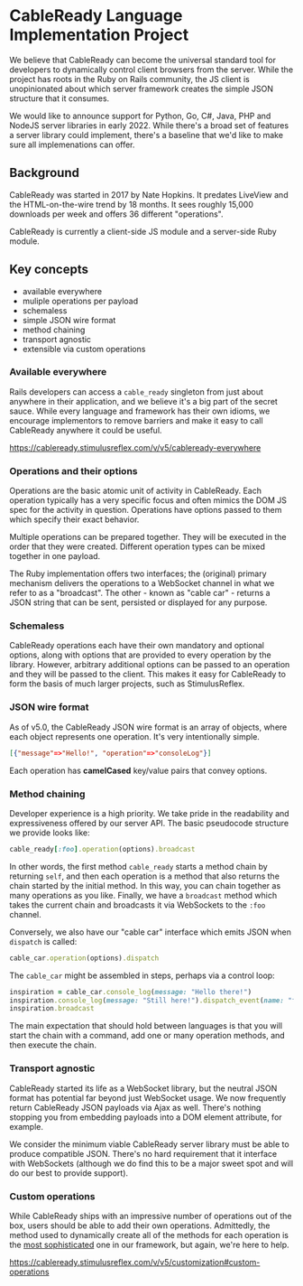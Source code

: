 # CableReady Language Implementation Project

We believe that CableReady can become the universal standard tool for developers to dynamically control client browsers from the server. While the project has roots in the Ruby on Rails community, the JS client is unopinionated about which server framework creates the simple JSON structure that it consumes.

We would like to announce support for Python, Go, C#, Java, PHP and NodeJS server libraries in early 2022. While there's a broad set of features a server library could implement, there's a baseline that we'd like to make sure all implemenations can offer.

## Background

CableReady was started in 2017 by Nate Hopkins. It predates LiveView and the HTML-on-the-wire trend by 18 months. It sees roughly 15,000 downloads per week and offers 36 different "operations".

CableReady is currently a client-side JS module and a server-side Ruby module.

## Key concepts

- available everywhere
- muliple operations per payload
- schemaless
- simple JSON wire format
- method chaining
- transport agnostic
- extensible via custom operations

### Available everywhere

Rails developers can access a `cable_ready` singleton from just about anywhere in their application, and we believe it's a big part of the secret sauce. While every language and framework has their own idioms, we encourage implementors to remove barriers and make it easy to call CableReady anywhere it could be useful.

https://cableready.stimulusreflex.com/v/v5/cableready-everywhere

### Operations and their options

Operations are the basic atomic unit of activity in CableReady. Each operation typically has a very specific focus and often mimics the DOM JS spec for the activity in question. Operations have options passed to them which specify their exact behavior.

Multiple operations can be prepared together. They will be executed in the order that they were created. Different operation types can be mixed together in one payload.

The Ruby implementation offers two interfaces; the (original) primary mechanism delivers the operations to a WebSocket channel in what we refer to as a "broadcast". The other - known as "cable car" - returns a JSON string that can be sent, persisted or displayed for any purpose.

### Schemaless

CableReady operations each have their own mandatory and optional options, along with options that are provided to every operation by the library. However, arbitrary additional options can be passed to an operation and they will be passed to the client. This makes it easy for CableReady to form the basis of much larger projects, such as StimulusReflex.

### JSON wire format

As of v5.0, the CableReady JSON wire format is an array of objects, where each object represents one operation. It's very intentionally simple.

```json
[{"message"=>"Hello!", "operation"=>"consoleLog"}]
```

Each operation has **camelCased** key/value pairs that convey options.

### Method chaining

Developer experience is a high priority. We take pride in the readability and expressiveness offered by our server API. The basic pseudocode structure we provide looks like:

```rb
cable_ready[:foo].operation(options).broadcast
```

In other words, the first method `cable_ready` starts a method chain by returning `self`, and then each operation is a method that also returns the chain started by the initial method. In this way, you can chain together as many operations as you like. Finally, we have a `broadcast` method which takes the current chain and broadcasts it via WebSockets to the `:foo` channel.

Conversely, we also have our "cable car" interface which emits JSON when `dispatch` is called:

```rb
cable_car.operation(options).dispatch
```

The `cable_car` might be assembled in steps, perhaps via a control loop:

```rb
inspiration = cable_car.console_log(message: "Hello there!")
inspiration.console_log(message: "Still here!").dispatch_event(name: "fred", detail: {inspiring: true})
inspiration.broadcast
```

The main expectation that should hold between languages is that you will start the chain with a command, add one or many operation methods, and then execute the chain.

### Transport agnostic

CableReady started its life as a WebSocket library, but the neutral JSON format has potential far beyond just WebSocket usage. We now frequently return CableReady JSON payloads via Ajax as well. There's nothing stopping you from embedding payloads into a DOM element attribute, for example.

We consider the minimum viable CableReady server library must be able to produce compatible JSON. There's no hard requirement that it interface with WebSockets (although we do find this to be a major sweet spot and will do our best to provide support).

### Custom operations

While CableReady ships with an impressive number of operations out of the box, users should be able to add their own operations. Admittedly, the method used to dynamically create all of the methods for each operation is the [most sophisticated](https://github.com/stimulusreflex/cable_ready/blob/master/lib/cable_ready/operation_builder.rb) one in our framework, but again, we're here to help.

https://cableready.stimulusreflex.com/v/v5/customization#custom-operations
